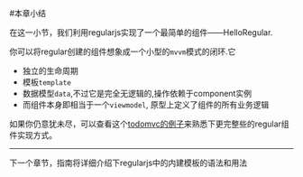 
#本章小结


在这一小节，我们利用regularjs实现了一个最简单的组件——HelloRegular.

你可以将regular创建的组件想象成一个小型的`mvvm`模式的闭环.它

- 独立的生命周期
- 模板`template`
- 数据模型`data`,不过它是完全无逻辑的,操作依赖于component实例
- 而组件本身即相当于一个`viewmodel`, 原型上定义了组件的所有业务逻辑


<!--
* `Regular.extend`: 组件的定义方式

  相关阅读: [regular中的类式继承](../core/class.md), [regular中的模块封装]()


* `if/else`: 基本的逻辑支持

  相关阅读: [模板语法](../syntax/README.md)


* `{{}}`: 表达式插值, 表达式可以作为属性值， 也可以作为文本节点插入



* regularjs中的事件系统`on-*` 

-->




如果你仍意犹未尽，可以查看这个[todomvc的例子](http://jsfiddle.net/leeluolee/5Err9/)来熟悉下更完整些的regular组件实现方式。



--------------------

下一个章节，指南将详细介绍下regularjs中的内建模板的语法和用法